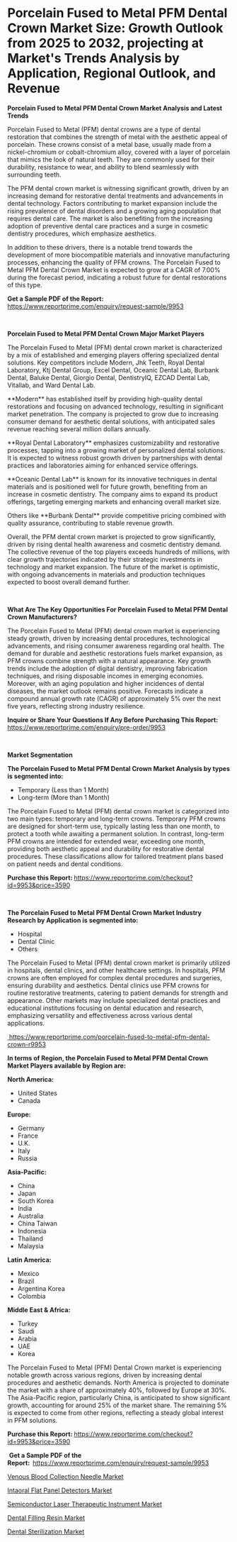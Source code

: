 <p><h1>Porcelain Fused to Metal PFM Dental Crown Market Size: Growth Outlook from 2025 to 2032, projecting at Market's Trends Analysis by Application, Regional Outlook, and Revenue</h1></p><p><strong>Porcelain Fused to Metal PFM Dental Crown Market Analysis and Latest Trends</strong></p>
<p><p>Porcelain Fused to Metal (PFM) dental crowns are a type of dental restoration that combines the strength of metal with the aesthetic appeal of porcelain. These crowns consist of a metal base, usually made from a nickel-chromium or cobalt-chromium alloy, covered with a layer of porcelain that mimics the look of natural teeth. They are commonly used for their durability, resistance to wear, and ability to blend seamlessly with surrounding teeth.</p><p>The PFM dental crown market is witnessing significant growth, driven by an increasing demand for restorative dental treatments and advancements in dental technology. Factors contributing to market expansion include the rising prevalence of dental disorders and a growing aging population that requires dental care. The market is also benefiting from the increasing adoption of preventive dental care practices and a surge in cosmetic dentistry procedures, which emphasize aesthetics.</p><p>In addition to these drivers, there is a notable trend towards the development of more biocompatible materials and innovative manufacturing processes, enhancing the quality of PFM crowns. The Porcelain Fused to Metal PFM Dental Crown Market is expected to grow at a CAGR of 7.00% during the forecast period, indicating a robust future for dental restorations of this type.</p></p>
<p><strong>Get a Sample PDF of the Report:&nbsp;</strong> <a href="https://www.reportprime.com/enquiry/request-sample/9953?utm_campaign=1130&utm_medium=2&utm_source=Github&utm_content=ia&utm_term=20032025&utm_id=porcelain-fused-to-metal-pfm-dental-crown">https://www.reportprime.com/enquiry/request-sample/9953</a></p>
<p>&nbsp;</p>
<p><strong>Porcelain Fused to Metal PFM Dental Crown Major Market Players</strong></p>
<p><p>The Porcelain Fused to Metal (PFM) dental crown market is characterized by a mix of established and emerging players offering specialized dental solutions. Key competitors include Modern, Jhk Teeth, Royal Dental Laboratory, Ktj Dental Group, Excel Dental, Oceanic Dental Lab, Burbank Dental, Baluke Dental, Giorgio Dental, DentistryIQ, EZCAD Dental Lab, Vitallab, and Ward Dental Lab.</p><p>**Modern** has established itself by providing high-quality dental restorations and focusing on advanced technology, resulting in significant market penetration. The company is projected to grow due to increasing consumer demand for aesthetic dental solutions, with anticipated sales revenue reaching several million dollars annually.</p><p>**Royal Dental Laboratory** emphasizes customizability and restorative processes, tapping into a growing market of personalized dental solutions. It is expected to witness robust growth driven by partnerships with dental practices and laboratories aiming for enhanced service offerings.</p><p>**Oceanic Dental Lab** is known for its innovative techniques in dental materials and is positioned well for future growth, benefiting from an increase in cosmetic dentistry. The company aims to expand its product offerings, targeting emerging markets and enhancing overall market size.</p><p>Others like **Burbank Dental** provide competitive pricing combined with quality assurance, contributing to stable revenue growth. </p><p>Overall, the PFM dental crown market is projected to grow significantly, driven by rising dental health awareness and cosmetic dentistry demand. The collective revenue of the top players exceeds hundreds of millions, with clear growth trajectories indicated by their strategic investments in technology and market expansion. The future of the market is optimistic, with ongoing advancements in materials and production techniques expected to boost overall demand further.</p></p>
<p>&nbsp;</p>
<p><strong>What Are The Key Opportunities For Porcelain Fused to Metal PFM Dental Crown Manufacturers?</strong></p>
<p><p>The Porcelain Fused to Metal (PFM) dental crown market is experiencing steady growth, driven by increasing dental procedures, technological advancements, and rising consumer awareness regarding oral health. The demand for durable and aesthetic restorations fuels market expansion, as PFM crowns combine strength with a natural appearance. Key growth trends include the adoption of digital dentistry, improving fabrication techniques, and rising disposable incomes in emerging economies. Moreover, with an aging population and higher incidences of dental diseases, the market outlook remains positive. Forecasts indicate a compound annual growth rate (CAGR) of approximately 5% over the next five years, reflecting strong industry resilience.</p></p>
<p><strong>Inquire or Share Your Questions If Any Before Purchasing This Report:</strong> <a href="https://www.reportprime.com/enquiry/pre-order/9953?utm_campaign=1130&utm_medium=2&utm_source=Github&utm_content=ia&utm_term=20032025&utm_id=porcelain-fused-to-metal-pfm-dental-crown">https://www.reportprime.com/enquiry/pre-order/9953</a></p>
<p>&nbsp;</p>
<p><strong>Market Segmentation</strong></p>
<p><strong>The Porcelain Fused to Metal PFM Dental Crown Market Analysis by types is segmented into:</strong></p>
<p><ul><li>Temporary (Less than 1 Month)</li><li>Long-term (More than 1 Month)</li></ul></p>
<p><p>The Porcelain Fused to Metal (PFM) dental crown market is categorized into two main types: temporary and long-term crowns. Temporary PFM crowns are designed for short-term use, typically lasting less than one month, to protect a tooth while awaiting a permanent solution. In contrast, long-term PFM crowns are intended for extended wear, exceeding one month, providing both aesthetic appeal and durability for restorative dental procedures. These classifications allow for tailored treatment plans based on patient needs and dental conditions.</p></p>
<p><strong>Purchase this Report:&nbsp;</strong><a href="https://www.reportprime.com/checkout?id=9953&price=3590&utm_campaign=1130&utm_medium=2&utm_source=Github&utm_content=ia&utm_term=20032025&utm_id=porcelain-fused-to-metal-pfm-dental-crown">https://www.reportprime.com/checkout?id=9953&price=3590</a></p>
<p>&nbsp;</p>
<p><strong>The Porcelain Fused to Metal PFM Dental Crown Market Industry Research by Application is segmented into:</strong></p>
<p><ul><li>Hospital</li><li>Dental Clinic</li><li>Others</li></ul></p>
<p><p>The Porcelain Fused to Metal (PFM) dental crown market is primarily utilized in hospitals, dental clinics, and other healthcare settings. In hospitals, PFM crowns are often employed for complex dental procedures and surgeries, ensuring durability and aesthetics. Dental clinics use PFM crowns for routine restorative treatments, catering to patient demands for strength and appearance. Other markets may include specialized dental practices and educational institutions focusing on dental education and research, emphasizing versatility and effectiveness across various dental applications.</p></p>
<p><a href="https://www.reportprime.com/porcelain-fused-to-metal-pfm-dental-crown-r9953?utm_campaign=1130&utm_medium=2&utm_source=Github&utm_content=ia&utm_term=20032025&utm_id=porcelain-fused-to-metal-pfm-dental-crown">&nbsp;https://www.reportprime.com/porcelain-fused-to-metal-pfm-dental-crown-r9953</a></p>
<p><strong>In terms of Region, the Porcelain Fused to Metal PFM Dental Crown Market Players available by Region are:</strong></p>
<p>
    <p> <strong> North America: </strong>
        <ul>
            <li>United States</li>
            <li>Canada</li>
        </ul>
        </p> 
    <p> <strong> Europe: </strong>
        <ul>
            <li>Germany</li>
            <li>France</li>
            <li>U.K.</li>
            <li>Italy</li>
            <li>Russia</li>
        </ul>
        </p> 
    <p> <strong> Asia-Pacific: </strong>
        <ul>
            <li>China</li>
            <li>Japan</li>
            <li>South Korea</li>
            <li>India</li>
            <li>Australia</li>
            <li>China Taiwan</li>
            <li>Indonesia</li>
            <li>Thailand</li>
            <li>Malaysia</li>
        </ul>
        </p> 
    <p> <strong> Latin America: </strong>
        <ul>
            <li>Mexico</li>
            <li>Brazil</li>
            <li>Argentina Korea</li>
            <li>Colombia</li>
        </ul>
        </p> 
    <p> <strong> Middle East & Africa: </strong>
        <ul>
            <li>Turkey</li>
            <li>Saudi</li>
            <li>Arabia</li>
            <li>UAE</li>
            <li>Korea</li>
        </ul>
    </p>
    </p>
<p><p>The Porcelain Fused to Metal (PFM) Dental Crown market is experiencing notable growth across various regions, driven by increasing dental procedures and aesthetic demands. North America is projected to dominate the market with a share of approximately 40%, followed by Europe at 30%. The Asia-Pacific region, particularly China, is anticipated to show significant growth, accounting for around 25% of the market share. The remaining 5% is expected to come from other regions, reflecting a steady global interest in PFM solutions.</p></p>
<p><strong>Purchase this Report: </strong><a href="https://www.reportprime.com/checkout?id=9953&price=3590&utm_campaign=1130&utm_medium=2&utm_source=Github&utm_content=ia&utm_term=20032025&utm_id=porcelain-fused-to-metal-pfm-dental-crown">https://www.reportprime.com/checkout?id=9953&price=3590</a></p>
<p>&nbsp;<strong>Get a Sample PDF of the Report:&nbsp;&nbsp;</strong><a href="https://www.reportprime.com/enquiry/request-sample/9953?utm_campaign=1130&utm_medium=2&utm_source=Github&utm_content=ia&utm_term=20032025&utm_id=porcelain-fused-to-metal-pfm-dental-crown">https://www.reportprime.com/enquiry/request-sample/9953</a></p>
<p><strong></strong></p>
<p><p><a href="https://github.com/hatlepigna2s/Market-Research-Report-List-1/blob/main/venous-blood-collection-needle-market.md?utm_campaign=1130&utm_medium=2&utm_source=Github&utm_content=ia&utm_term=20032025&utm_id=porcelain-fused-to-metal-pfm-dental-crown">Venous Blood Collection Needle Market</a></p><p><a href="https://github.com/eskelimaksic/Market-Research-Report-List-1/blob/main/intaoral-flat-panel-detectors-market.md?utm_campaign=1130&utm_medium=2&utm_source=Github&utm_content=ia&utm_term=20032025&utm_id=porcelain-fused-to-metal-pfm-dental-crown">Intaoral Flat Panel Detectors Market</a></p><p><a href="https://github.com/wantadhagino/Market-Research-Report-List-1/blob/main/semiconductor-laser-therapeutic-instrument-market.md?utm_campaign=1130&utm_medium=2&utm_source=Github&utm_content=ia&utm_term=20032025&utm_id=porcelain-fused-to-metal-pfm-dental-crown">Semiconductor Laser Therapeutic Instrument Market</a></p><p><a href="https://github.com/lelahokendo/Market-Research-Report-List-1/blob/main/dental-filling-resin-market.md?utm_campaign=1130&utm_medium=2&utm_source=Github&utm_content=ia&utm_term=20032025&utm_id=porcelain-fused-to-metal-pfm-dental-crown">Dental Filling Resin Market</a></p><p><a href="https://github.com/vestadjogile/Market-Research-Report-List-1/blob/main/dental-sterilization-market.md?utm_campaign=1130&utm_medium=2&utm_source=Github&utm_content=ia&utm_term=20032025&utm_id=porcelain-fused-to-metal-pfm-dental-crown">Dental Sterilization Market</a></p></p>